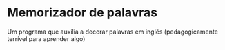 # Memorizador de palavras
 Um programa que auxilia a decorar palavras em inglês (pedagogicamente terrível para aprender algo)
